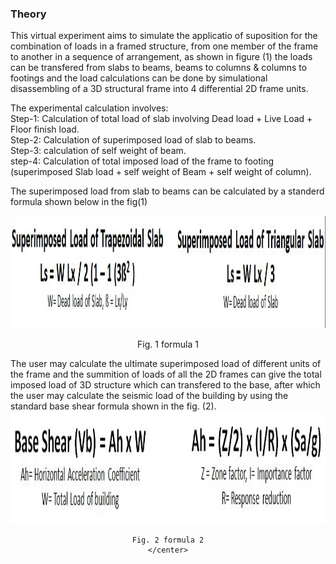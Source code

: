 ### Theory


This virtual experiment aims to simulate the applicatio of suposition for the combination of loads in a framed structure, from one member of the frame to another in a sequence of arrangement, as shown in figure (1) the loads can be transfered from slabs to beams, beams to columns & columns to footings and the load calculations can be done by simulational disassembling of a 3D structural frame into 4 differential 2D frame units.

The experimental calculation involves:<br>
Step-1: Calculation of total load of slab involving Dead load + Live Load + Floor finish load.<br>
Step-2: Calculation of superimposed load of slab to beams.<br>
Step-3: calculation of self weight of beam.<br>
step-4: Calculation of total imposed load of the frame to footing (superimposed Slab load + self     weight of Beam + self weight of column).<br>

The superimposed load from slab to beams can be calculated by a standerd formula shown below in  the fig(1) 
&nbsp;&nbsp;&nbsp;&nbsp;&nbsp;&nbsp;&nbsp;&nbsp;&nbsp;
<center>
<img src="images/superimposed.png" height="180px"  width="900px" >

Fig. 1 formula 1
</center>
The user may calculate the ultimate superimposed load of different units of the frame and the summition of loads of all the 2D frames can give the total imposed load of 3D structure which can transfered to the base, after which the user may calculate the seismic load of the building by using the standard base shear formula shown in the fig. (2).

<center>
    <img src="images/Baseshear.png" height="180px"  width="900px" >
    
    Fig. 2 formula 2
    </center>
